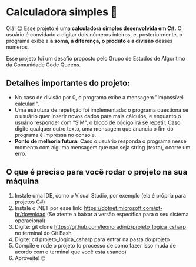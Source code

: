 <h1>Calculadora simples 📝</h1>

Olá! 😊 Esse projeto é uma <strong>calculadora simples desenvolvida em C#.</strong>
O usuário é convidado a digitar dois números inteiros, e, posteriormente, o programa exibe a <strong>a soma, a diferença, o produto e a divisão</strong> desses números.

Esse projeto foi um desafio proposto pelo Grupo de Estudos de Algoritmo da Comunidade Code Queens.

<h2>Detalhes importantes do projeto:</h2>

- No caso de divisão por 0, o programa exibe a mensagem "Impossível calcular!".
- Uma estrutura de repetição foi implementada: o programa questiona se o usuário quer inserir novos dados para mais cálculos, e enquanto o usuário responder com "SIM", o bloco de código irá se repetir. Caso digite qualquer outro texto, uma mensagem que anuncia o fim do programa é impressa no console.
- **Ponto de melhoria futura:** Caso o usuário responda o programa nesse momento com alguma mensagem que nao seja string (texto), ocorre um erro.


<h2>O que é preciso para você rodar o projeto na sua máquina</h2>

1. Instale uma IDE, como o Visual Studio, por exemplo (ela é própria para projetos C#)
2. Instale o .NET por esse link: https://dotnet.microsoft.com/pt-br/download (Se atente a baixar a versão específica para o seu sistema operacional)
3. Digite: git clone https://github.com/leonoradiniz/projeto_logica_csharp no terminal do Git Bash
5. Digite: cd projeto_logica_csharp para entrar na pasta do projeto
6. Compile e rode o projeto (o processo de como fazer isso muda de acordo com o terminal que você está usando)
7. Aproveite! 🤓
